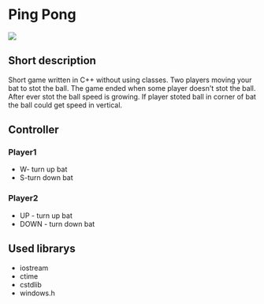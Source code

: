# Ping Pong
![](./PingPong/main.png)
## Short description
Short game written in C++ without using classes. Two players moving your bat to stot the ball.
The game ended when some player doesn't stot the ball. After ever stot the ball speed is growing. If player stoted ball in corner of bat the 
ball could get speed in vertical.
## Controller
### Player1 
* W- turn up bat 
* S-turn down bat
### Player2 
* UP - turn up bat 
* DOWN - turn down bat
## Used librarys
* iostream
* ctime
* cstdlib
* windows.h
